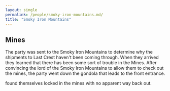 ```yaml
---
layout: single
permalink: /people/smoky-iron-mountains.md/
title: "Smoky Iron Mountains"
---
```



## Mines

The party was sent to the Smoky Iron Mountains to determine why the shipments to Last Crest haven't been coming through. When they arrived they learned that there has been some sort of trouble in the Mines. After convincing the lord of the Smoky Iron Mountains to allow them to check out the mines, the party went down the gondola that leads to the front entrance. 

found themselves locked in the mines with no apparent way back out. 